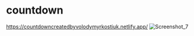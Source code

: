 # countdown
https://countdowncreatedbyvolodymyrkostiuk.netlify.app/
![Screenshot_7](https://user-images.githubusercontent.com/113123266/207421846-e6d9bd65-40b8-476c-ba6f-f570ad4d907b.png)
